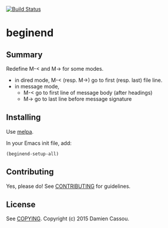 [![Build Status](https://travis-ci.org/DamienCassou/beginend.svg?branch=master)](https://travis-ci.org/DamienCassou/beginend)

# beginend

## Summary

Redefine M-< and M-> for some modes.

- in dired mode, M-< (resp. M->) go to first (resp. last) file line.
- in message mode,
   - M-< go to first line of message body (after headings)
   - M-> go to last line before message signature

## Installing

Use [melpa](https://melpa.org/).

In your Emacs init file, add:

```emacs
(beginend-setup-all)
```

## Contributing

Yes, please do! See [CONTRIBUTING][] for guidelines.

## License

See [COPYING][]. Copyright (c) 2015 Damien Cassou.


[CONTRIBUTING]: ./CONTRIBUTING.md
[COPYING]: ./COPYING
